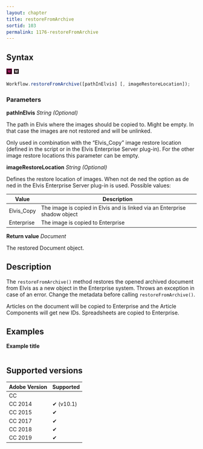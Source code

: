 ```yaml
---
layout: chapter
title: restoreFromArchive
sortid: 103
permalink: 1176-restoreFromArchive
---
```

## Syntax

![](../../images/indesign.png "InDesign") ![](../../images/indesignserver.png "InDesign Server")
```javascript
Workflow.restoreFromArchive([pathInElvis] [, imageRestoreLocation]);
```

### Parameters

**pathInElvis** *String (Optional)*

The path in Elvis where the images should be copied to. Might be empty. In that case the images are not restored and will be unlinked.

Only used in combination with the “Elvis_Copy” image restore location (defined in the script or in the Elvis Enterprise Server plug-in). For the other image restore locations this parameter can be empty.

**imageRestoreLocation** *String (Optional)*

Defines the restore location of images. When not de ned the option as de ned in the Elvis Enterprise Server plug-in is used. Possible values:

| Value      | Description                                                                |
|------------|----------------------------------------------------------------------------|
| Elvis_Copy | The image is copied in Elvis and is linked via an Enterprise shadow object |
| Enterprise | The image is copied to Enterprise                                          |

**Return value** *Document*

The restored Document object.

## Description

The `restoreFromArchive()` method restores the opened archived document from Elvis as a new object in the Enterprise system. Throws an exception in case of an error. Change the metadata before calling `restoreFromArchive()`.

Articles on the document will be copied to Enterprise and the Article Components will get new IDs. Spreadsheets are copied to Enterprise.

## Examples

**Example title**

```javascript

```

## Supported versions

| Adobe Version | Supported |
|---------------|-----------|
| CC            |           |
| CC 2014       | ✔ (v10.1) |
| CC 2015       | ✔         |
| CC 2017       | ✔         |
| CC 2018       | ✔         |
| CC 2019       | ✔         |